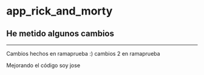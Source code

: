 # app_rick_and_morty

He metido algunos cambios
-------
-------

Cambios hechos en ramaprueba :)
cambios 2 en ramaprueba


Mejorando el código
soy jose
